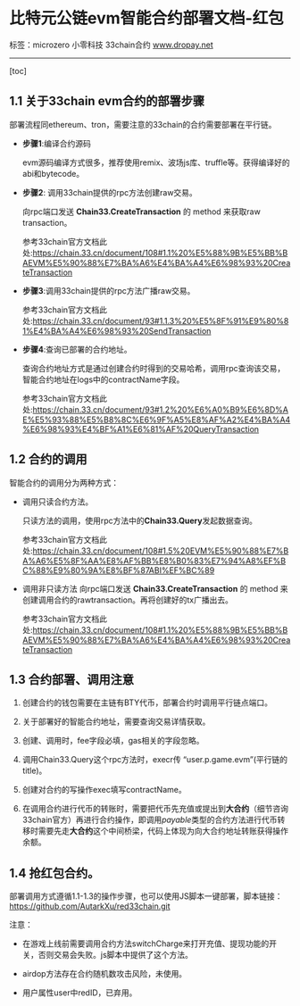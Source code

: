 # 比特元公链evm智能合约部署文档-红包
标签：microzero 小零科技 33chain合约 www.dropay.net

---
[toc]
## 1.1 关于33chain evm合约的部署步骤

部署流程同ethereum、tron，需要注意的33chain的合约需要部署在平行链。

 - **步骤1**:编译合约源码

    evm源码编译方式很多，推荐使用remix、波场js库、truffle等。获得编译好的abi和bytecode。

 - **步骤2**: 调用33chain提供的rpc方法创建raw交易。

    向rpc端口发送 **Chain33.CreateTransaction** 的 method 来获取raw transaction。

    参考33chain官方文档此处:https://chain.33.cn/document/108#1.1%20%E5%88%9B%E5%BB%BAEVM%E5%90%88%E7%BA%A6%E4%BA%A4%E6%98%93%20CreateTransaction

 - **步骤3**:调用33chain提供的rpc方法广播raw交易。

    参考33chain官方文档此处:https://chain.33.cn/document/93#1.1.3%20%E5%8F%91%E9%80%81%E4%BA%A4%E6%98%93%20SendTransaction

 - **步骤4**:查询已部署的合约地址。

    查询合约地址方式是通过创建合约时得到的交易哈希，调用rpc查询该交易，智能合约地址在logs中的contractName字段。

    参考33chain官方文档此处:https://chain.33.cn/document/93#1.2%20%E6%A0%B9%E6%8D%AE%E5%93%88%E5%B8%8C%E6%9F%A5%E8%AF%A2%E4%BA%A4%E6%98%93%E4%BF%A1%E6%81%AF%20QueryTransaction

## 1.2 合约的调用
智能合约的调用分为两种方式：

 -  调用只读合约方法。

    只读方法的调用，使用rpc方法中的**Chain33.Query**发起数据查询。

    参考33chain官方文档此处:https://chain.33.cn/document/108#1.5%20EVM%E5%90%88%E7%BA%A6%E5%8F%AA%E8%AF%BB%E8%B0%83%E7%94%A8%EF%BC%88%E9%80%9A%E8%BF%87ABI%EF%BC%89

 - 调用非只读方法
    向rpc端口发送 **Chain33.CreateTransaction** 的 method 来创建调用合约的rawtransaction。再将创建好的tx广播出去。

    参考33chain官方文档此处:https://chain.33.cn/document/108#1.1%20%E5%88%9B%E5%BB%BAEVM%E5%90%88%E7%BA%A6%E4%BA%A4%E6%98%93%20CreateTransaction

## 1.3 合约部署、调用注意

1. 创建合约的钱包需要在主链有BTY代币，部署合约时调用平行链点端口。

2. 关于部署好的智能合约地址，需要查询交易详情获取。

3. 创建、调用时，fee字段必填，gas相关的字段忽略。

4. 调用Chain33.Query这个rpc方法时，execr传 “user.p.game.evm”(平行链的title)。

5. 创建对合约的写操作exec填写contractName。

6. 在调用合约进行代币的转账时，需要把代币先充值或提出到**大合约**（细节咨询33chain官方）再进行合约操作，即调用*payable*类型的合约方法进行代币转移时需要先走**大合约**这个中间桥梁，代码上体现为向大合约地址转账获得操作余额。

## 1.4 抢红包合约。

部署调用方式遵循1.1-1.3的操作步骤，也可以使用JS脚本一键部署，脚本链接：https://github.com/AutarkXu/red33chain.git

注意：

- 在游戏上线前需要调用合约方法switchCharge来打开充值、提现功能的开关，否则交易会失败。js脚本中提供了这个方法。

- airdop方法存在合约随机数攻击风险，未使用。

- 用户属性user中redID，已弃用。



